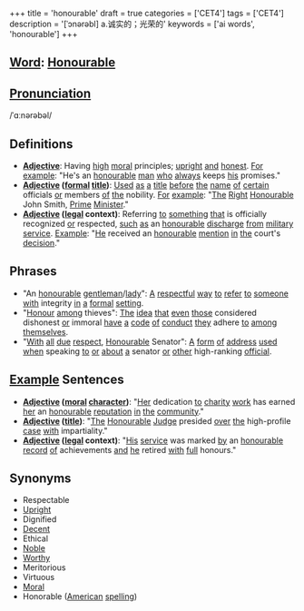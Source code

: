 +++
title = 'honourable'
draft = true
categories = ['CET4']
tags = ['CET4']
description = '[ˈɔnərəbl] a.诚实的；光荣的'
keywords = ['ai words', 'honourable']
+++

## [Word](/en/post/word/): [Honourable](/en/post/honourable/)

## [Pronunciation](/en/post/pronunciation/)
/ˈɑːnərəbəl/

## Definitions
- **[Adjective](/en/post/adjective/)**: Having [high](/en/post/high/) [moral](/en/post/moral/) principles; [upright](/en/post/upright/) [and](/en/post/and/) [honest](/en/post/honest/). [For](/en/post/for/) [example](/en/post/example/): "He's an [honourable](/en/post/honourable/) [man](/en/post/man/) [who](/en/post/who/) [always](/en/post/always/) keeps [his](/en/post/his/) promises."
- **[Adjective](/en/post/adjective/) ([formal](/en/post/formal/) [title](/en/post/title/))**: [Used](/en/post/used/) [as](/en/post/as/) [a](/en/post/a/) [title](/en/post/title/) [before](/en/post/before/) [the](/en/post/the/) [name](/en/post/name/) [of](/en/post/of/) [certain](/en/post/certain/) officials [or](/en/post/or/) members [of](/en/post/of/) [the](/en/post/the/) nobility. [For](/en/post/for/) [example](/en/post/example/): "[The](/en/post/the/) [Right](/en/post/right/) [Honourable](/en/post/honourable/) John Smith, [Prime](/en/post/prime/) [Minister](/en/post/minister/)."
- **[Adjective](/en/post/adjective/) ([legal](/en/post/legal/) context)**: Referring [to](/en/post/to/) [something](/en/post/something/) [that](/en/post/that/) is officially recognized [or](/en/post/or/) respected, [such](/en/post/such/) [as](/en/post/as/) an [honourable](/en/post/honourable/) [discharge](/en/post/discharge/) [from](/en/post/from/) [military](/en/post/military/) [service](/en/post/service/). [Example](/en/post/example/): "[He](/en/post/he/) received an [honourable](/en/post/honourable/) [mention](/en/post/mention/) [in](/en/post/in/) [the](/en/post/the/) court's [decision](/en/post/decision/)."

## Phrases
- "An [honourable](/en/post/honourable/) [gentleman](/en/post/gentleman/)/[lady](/en/post/lady/)": [A](/en/post/a/) [respectful](/en/post/respectful/) [way](/en/post/way/) [to](/en/post/to/) [refer](/en/post/refer/) [to](/en/post/to/) [someone](/en/post/someone/) [with](/en/post/with/) integrity [in](/en/post/in/) [a](/en/post/a/) [formal](/en/post/formal/) [setting](/en/post/setting/).
- "[Honour](/en/post/honour/) [among](/en/post/among/) thieves": [The](/en/post/the/) [idea](/en/post/idea/) [that](/en/post/that/) [even](/en/post/even/) [those](/en/post/those/) considered dishonest [or](/en/post/or/) immoral [have](/en/post/have/) [a](/en/post/a/) [code](/en/post/code/) [of](/en/post/of/) [conduct](/en/post/conduct/) [they](/en/post/they/) adhere [to](/en/post/to/) [among](/en/post/among/) [themselves](/en/post/themselves/).
- "[With](/en/post/with/) [all](/en/post/all/) [due](/en/post/due/) [respect](/en/post/respect/), [Honourable](/en/post/honourable/) Senator": [A](/en/post/a/) [form](/en/post/form/) [of](/en/post/of/) [address](/en/post/address/) [used](/en/post/used/) [when](/en/post/when/) speaking [to](/en/post/to/) [or](/en/post/or/) [about](/en/post/about/) [a](/en/post/a/) senator [or](/en/post/or/) [other](/en/post/other/) high-ranking [official](/en/post/official/).

## [Example](/en/post/example/) Sentences
- **[Adjective](/en/post/adjective/) ([moral](/en/post/moral/) [character](/en/post/character/))**: "[Her](/en/post/her/) dedication [to](/en/post/to/) [charity](/en/post/charity/) [work](/en/post/work/) has earned [her](/en/post/her/) an [honourable](/en/post/honourable/) [reputation](/en/post/reputation/) [in](/en/post/in/) [the](/en/post/the/) [community](/en/post/community/)."
- **[Adjective](/en/post/adjective/) ([title](/en/post/title/))**: "[The](/en/post/the/) [Honourable](/en/post/honourable/) [Judge](/en/post/judge/) presided [over](/en/post/over/) [the](/en/post/the/) high-profile [case](/en/post/case/) [with](/en/post/with/) impartiality."
- **[Adjective](/en/post/adjective/) ([legal](/en/post/legal/) context)**: "[His](/en/post/his/) [service](/en/post/service/) was marked [by](/en/post/by/) an [honourable](/en/post/honourable/) [record](/en/post/record/) [of](/en/post/of/) achievements [and](/en/post/and/) [he](/en/post/he/) retired [with](/en/post/with/) [full](/en/post/full/) honours."

## Synonyms
- Respectable
- [Upright](/en/post/upright/)
- Dignified
- [Decent](/en/post/decent/)
- Ethical
- [Noble](/en/post/noble/)
- [Worthy](/en/post/worthy/)
- Meritorious
- Virtuous
- [Moral](/en/post/moral/)
- Honorable ([American](/en/post/american/) [spelling](/en/post/spelling/))
